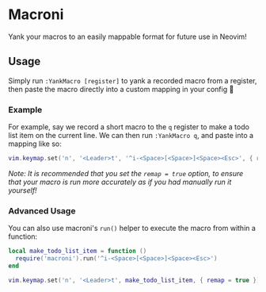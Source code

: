 # Macroni

Yank your macros to an easily mappable format for future use in Neovim!

## Usage

Simply run `:YankMacro [register]` to yank a recorded macro from a register, then paste the macro directly into a custom mapping in your config 🤌

### Example

For example, say we record a short macro to the `q` register to make a todo list item on the current line. We can then run `:YankMacro q`, and paste into a mapping like so:

```lua
vim.keymap.set('n', '<Leader>t', '^i-<Space>[<Space>]<Space><Esc>', { remap = true })
```

_Note: It is recommended that you set the `remap = true` option, to ensure that your macro is run more accurately as if you had manually run it yourself!_

### Advanced Usage

You can also use macroni's `run()` helper to execute the macro from within a function:

```lua
local make_todo_list_item = function ()
  require('macroni').run('^i-<Space>[<Space>]<Space><Esc>')
end

vim.keymap.set('n', '<Leader>t', make_todo_list_item, { remap = true })
```
